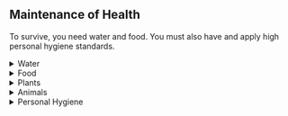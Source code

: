 ## Maintenance of Health

To survive, you need water and food. You must also have and apply high personal hygiene standards.

<details>
    <summary>Water</summary>
    Your body loses water through normal body processes (sweating, urinating, and defecating). During average daily exertion when the atmospheric temperature is 20 degrees Celsius (C) (68 degrees Fahrenheit [F]), the average adult loses 2 to 3 liters of water. Other factors can cause your body to lose more water, such as heat exposure, cold exposure, intense activity, high altitude, burns, or illness. You must replace this water.
    <p>Dehydration results from inadequate replacement of lost body fluids. It decreases your efficiency and, if you are injured, it increases susceptibility to severe shock. Consider the following results of body fluid loss:</p>
    <ul>
        <li>A 5-percent loss results in thirst, irritability, nausea, and weakness.</li>
        <li>A 10-percent loss results in dizziness, headache, inability to walk, and a tingling sensation in the limbs.</li>
        <li>A 15-percent loss results in dim vision, painful urination, swollen tongue, deafness, and a numb feeling in the skin.</li>
        <li>A loss greater than 15 percent may result in death.</li>
    </ul>
    The most common signs and symptoms of dehydration are:
    <ul>
        <li>Dark urine with a very strong odor (Generally, the darker the urine, the more dehydrated you are).</li>
        <li>Low urine output.</li>
        <li>Dark, sunken eyes.</li>
        <li>Fatigue</li>
        <li>Emotional instability.</li>
        <li>Loss of skin elasticity</li>
        <li>Delayed capillary refill in fingernail beds.</li>
        <li>Trench line down center of tongue.</li>
        <li>Thirst (Last on the list because you are already 2-percent dehydrated by the time you crave fluids).</li>
    </ul>
    <p>You should replace water as you lose it. Trying to make up a deficit is difficult in a survival situation, and thirst is not a sign of how much water you need.</p>
    <p>Most people cannot comfortably drink more than 1 liter of water at a time. So, even when not thirsty, drink small amounts of water at regular intervals each hour to prevent dehydration.</p>
    <p>If you are under physical and mental stress, or subject to severe conditions, increase your water intake. Drink enough liquids to maintain a urine output of at least 0.5 liters every 24 hours. Urine color is one indicator of hydration levels.</p>
    <p>In any situation where food intake is low, drink 6 to 8 liters of water per day. In an extreme climate, especially an arid one, the average person can lose 2.5 to 3.5 liters of water per hour. In this type of climate, you should drink 8 to 12 ounces of water every 30 minutes. It is better to regulate water loss through work or rest cycles because overhydration can occur if water intake exceeds 1.5 quarts per hour. Overhydration can cause low serum sodium levels resulting in cerebral and pulmonary edema, which can lead to death.</p>
    <p>With the loss of water there is also a loss of electrolytes (body salts). The average diet can usually keep up with these losses, but in an extreme situation or illness, additional sources are necessary. You should maintain an intake of carbohydrates and other necessary electrolytes.</p>
    <p>You can make an Oral Rehydration Salts (ORS) drink to replace lost salts after severe diarrhea or vomiting by mixing 0.5 teaspoons of salt and 2 tablespoons of sugar in 1 liter of water. Recommended amounts to drink vary by body mass:</p>
    <ul>
        <li>Babies and infants (0-2 years): 0.5 liters every 24 hours</li>
        <li>Children (2-9 years): 1 liter every 24 hours</li>
        <li>Older children and adults: 3 liters every 24 hours</li>
    </ul>
    Of all the physical problems encountered in a survival situation, the loss of water is the most preventable. The following are basic guidelines for the prevention of dehydration:
    <ul>
        <li>Always drink water when eating. Water is used as a part of the digestion process and can lead to dehydration.</li>
        <li>Acclimatize. The body performs more efficiently in extreme conditions when acclimatized.</li>
        <li>Conserve sweat, not water. Limit sweat-producing activities but drink water.</li>
        <li>Ration water. Until you find a suitable source, ration your sweat, not your water. Limit activity and heat gain or loss.</li>
    </ul>
    You can estimate fluid loss by several means. A field dressing holds about 0.25 liters (1/4 canteen) of fluid. A soaked T-shirt holds 0.5 to 0.75 liters.
    You can also use the pulse and breathing rate to estimate fluid loss. Use the following as a guide:
    <ul>
        <li>With a 0.75-liter loss the wrist pulse rate will be under 100 beats per minute and the breathing rate 12 to 20 breaths per minute.</li>
        <li>With a 0.75 to 1.5-liter loss the pulse rate will be 100 to 120 beats per minute and 20 to 30 breaths per minute.</li>
        <li>With a 1.5 to 2-liter loss the pulse rate will be 120 to 140 beats per minute and 30 to 40 breaths per minute. Vital signs above these rates require advanced care.</li>
    </ul>
</details>

<details>
    <summary>Food</summary>
    <p>Although you can live several weeks without food, you need an adequate amount to stay healthy. Without food your mental and physical capabilities will deteriorate rapidly and you will become weak. Food provides energy and replenishes the substances that your body burns. Food provides vitamins, minerals, salts, and other elements essential to good health. And, possibly more important, it helps morale.</p>
    <p>The three basic sources of food are plants, animals (including fish) and fungus. In varying degrees, these provide the calories, carbohydrates, fats, and proteins needed for normal daily body functions. You should use rations to augment plant and animal foods, which will extend and help maintain a balanced diet.</p>
    <p>Calories are a measure of heat and potential energy. The average person needs 2,000 calories per day to function at a minimum level. An adequate amount of carbohydrates, fats, and proteins without an adequate caloric intake will lead to starvation and cannibalism of the body's own tissue for energy. It may be useful to estimate your TDEE (Total Daily Energy Expenditure) since each individual requires different caloric minimums.</p>
</details>

<details>
    <summary>Plants</summary>
    Plant foods provide carbohydrates—the main source of energy. Many plants provide enough protein to keep the body at normal efficiency. Although plants may not provide a balanced diet, they will sustain you even in the arctic, where meat's heat-producing qualities are normally essential. Many plant foods such as nuts and seeds will give you enough protein and oils for normal efficiency. Roots, green vegetables, and plant foods containing natural sugar will provide calories and carbohydrates that give the body natural energy.
    <p>The food value of plants becomes more and more important if you are eluding enemies or if you are in an area where wildlife is scarce. For instance:</p>
    <ul>
        <li>You can dry plants by wind, air, sun, or fire. This retards spoilage so that you can store or carry the plant food with you to use when needed.</li>
        <li>You can often obtain plants more easily than meat.</li>
    </ul>
</details>

<details>
    <summary>Animals</summary>
    <p>Meat is more nourishing than plant food. It may even be more readily available in some places. However, to get meat, you need to know the habits of (and how to capture) the various wildlife.</p>
    <p>To satisfy immediate food needs, first seek the more abundant and easily obtained wildlife. This includes insects, crustaceans, mollusks, fish, and reptiles. These can satisfy hunger while you are preparing traps and snares for larger game.</p>
</details>

<details>
    <summary>Personal Hygiene</summary>
    <p>Cleanliness is always an important factor in preventing infection and disease. This becomes even more important in a survival situation since poor hygiene can reduce chances of survival.</p>
    <p>A daily shower with hot water and soap is ideal, but you can stay clean without this luxury. Use a cloth and soapy water to wash yourself. Pay special attention to the feet, armpits, crotch, hands, and hair as these are prime areas for infestation and infection. If water is scarce, take an "air" bath. Remove as much of your clothing as practical and expose your body to the sun and air for at least 1 hour. Be careful not to sunburn.</p>
    <p>If you don't have soap, use ashes or sand, or make soap from animal fat and wood ashes if your situation allows. To make soap:</p>
    <ul>
        <li>Extract grease from animal fat by cutting the fat into small pieces and cooking it in a pot.</li>
        <li>Add enough water to the pot to keep the fat from sticking as it cooks.</li>
        <li>Cook the fat slowly, stirring frequently.</li>
        <li>After the fat is rendered, pour the grease into a container to harden.</li>
        <li>Place ashes in a container with a spout near the bottom.</li>
        <li>Pour water over the ashes and collect the liquid that drips out of the spout in a separate container. This liquid is the potash or lye.</li>
    </ul>
    Another way to get the lye is to pour the slurry (the mixture of ashes and water) through a straining cloth.
    <ul>
        <li>In a cooking pot, mix two parts grease to one part lye.</li>
        <li>Place this mixture over a fire and boil it until it thickens.</li>
    </ul>
    After the mixture (the soap) cools, you can use it in the semiliquid state directly from the pot. You can also pour it into a pan, allow it to harden, and cut it into bars for later use.
    <p><b>Keep Your Hands Clean</b></p>
    <p>Germs on your hands can infect food and wounds. Wash your hands after handling any material that is likely to carry germs, after urinating or defecating, after caring for the sick, and before handling any food, food utensils, or drinking water. Keep your fingernails closely trimmed and clean, and keep your fingers out of your mouth.</p>
    <p><b>Keep Your Hair Clean</b></p>
    <p>Hair can become a haven for bacteria, fleas, lice, and other parasites. Keeping your hair clean, combed, and trimmed helps you avoid this danger.</p>
    <p><b>Keep Your Clothing Clean</b></p>
    <p>Keep your clothing and bedding as clean as possible to reduce the chances of skin infection or parasitic infestation. Clean your outer clothing whenever it becomes soiled. Wear clean underclothing and socks each day. If water is scarce, "air" clean your clothing by shaking, airing, and sunning it for 2 hours. If you are using a sleeping bag, turn it inside out after each use, fluff it, and air it.</p>
    <p><b>Keep Your Teeth Clean</b></p>
    <p>Thoroughly clean your mouth and teeth with a toothbrush at least once each day. If you don't have a toothbrush, make a chewing stick. Find a twig about 20 centimeters (cm) (8 inches) long and 1 centimeter (1/3 inch) wide. Chew one end of the stick to separate the fibers. Then brush your teeth thoroughly. Another way is to wrap a clean strip of cloth around your fingers and rub your teeth with it to wipe away food particles. You can also brush your teeth with small amounts of sand, baking soda, salt, or soap. Rinse your mouth with water, salt water, or willow bark tea. Flossing your teeth with string or fiber also helps oral hygiene.</p>
    <p>If you have cavities, you can make temporary fillings by placing candle wax, tobacco, hot pepper, toothpaste or powder, or portions of a gingerroot into the cavity. Make sure you clean the cavity by rinsing or picking the particles out of the cavity before placing a filling in the cavity.</p>
    <p><b>Take Care of Your Feet</b></p>
    <p>To prevent serious foot problems, break in your shoes before wearing them on any mission. Wash and massage your feet daily. Trim your toenails straight across. Wear an insole and the proper size of dry socks. Powder and check your feet daily for blisters.</p>
    <p>If you get a small blister, do not open it. An intact blister is safe from infection. Apply a padding material around the blister to relieve pressure and reduce friction. If the blister bursts, treat it as an open wound. Clean and dress it daily and pad around it. Leave large blisters intact. To avoid having the blister burst or tear under pressure and cause a painful and open sore, do the following:</p>
    <ul>
        <li>Obtain a sewing-type needle and a clean or sterilized thread.</li>
        <li>Run the needle and thread through the blister after cleaning the blister.</li>
        <li>Detach the needle and leave both ends of the thread hanging out of the blister. The thread will absorb the liquid inside. This reduces the size of the hole and ensures that the hole does not close up.</li>
        <li>Pad around the blister.</li>
    </ul>
    <p><b>Get Sufficient Rest</b></p>
    <p>You need a certain amount of rest to keep going. Plan for regular rest periods of at least 10 minutes per hour during your daily activities. Learn to make yourself comfortable under less-than-ideal conditions. A change from mental to physical activity or vice versa can be refreshing when time or situation does not permit total relaxation.</p>
    <p><b>Keep Campsite Clean</b></p>
    <p>Do not soil the ground in the campsite area with urine or feces. Use latrines, if available. When latrines are not available, dig "cat holes" and cover the waste. Collect drinking water upstream from the campsite. Purify all water.</p>
</details>



